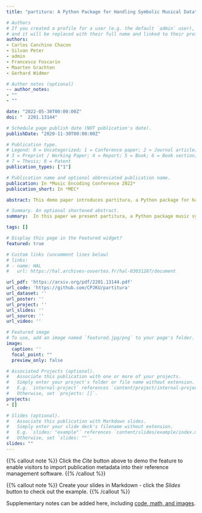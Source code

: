 ```yaml
---
title: "partitura: A Python Package for Handling Symbolic Musical Data"

# Authors
# If you created a profile for a user (e.g. the default `admin` user), write the username (folder name) here 
# and it will be replaced with their full name and linked to their profile.
authors:
- Carlos Canchino Chacon
- Silvan Peter
- admin
- Francesco Foscarin
- Maarten Grachten
- Gerhard Widmer

# Author notes (optional)
-- author_notes:
- ""
- ""

date: "2022-05-30T00:00:00Z"
doi: "  2201.13144"

# Schedule page publish date (NOT publication's date).
publishDate: "2020-11-30T00:00:00Z"

# Publication type.
# Legend: 0 = Uncategorized; 1 = Conference paper; 2 = Journal article;
# 3 = Preprint / Working Paper; 4 = Report; 5 = Book; 6 = Book section;
# 7 = Thesis; 8 = Patent
publication_types: ["1"]

# Publication name and optional abbreviated publication name.
publication: In *Music Encoding Conference 2022*
publication_short: In *MEC*

abstract: This demo paper introduces partitura, a Python package for handling symbolic musical information. The principal aim of this package is to handle richly structured musical information as conveyed by modern staff music notation. It provides a much wider range of possibilities to deal with music than the more reductive (but very common) piano roll-oriented approach inspired by the MIDI standard. The package is an open source project and is available on GitHub.

# Summary. An optional shortened abstract.
summary:  In this paper we present partitura, a Python package music symbolic music processing.

tags: []

# Display this page in the Featured widget?
featured: true

# Custom links (uncomment lines below)
# links:
# - name: HAL
#   url: https://hal.archives-ouvertes.fr/hal-03031287/document

url_pdf: 'https://arxiv.org/pdf/2201.13144.pdf'
url_code: 'https://github.com/CPJKU/partitura'
url_dataset: ''
url_poster: ''
url_project: ''
url_slides: ''
url_source: ''
url_video: ''

# Featured image
# To use, add an image named `featured.jpg/png` to your page's folder. 
image:
  caption: ''
  focal_point: ""
  preview_only: false

# Associated Projects (optional).
#   Associate this publication with one or more of your projects.
#   Simply enter your project's folder or file name without extension.
#   E.g. `internal-project` references `content/project/internal-project/index.md`.
#   Otherwise, set `projects: []`.
projects:
- []

# Slides (optional).
#   Associate this publication with Markdown slides.
#   Simply enter your slide deck's filename without extension.
#   E.g. `slides: "example"` references `content/slides/example/index.md`.
#   Otherwise, set `slides: ""`.
slides: ""
---
```


{{% callout note %}}
Click the *Cite* button above to demo the feature to enable visitors to import publication metadata into their reference management software.
{{% /callout %}}

{{% callout note %}}
Create your slides in Markdown - click the *Slides* button to check out the example.
{{% /callout %}}

Supplementary notes can be added here, including [code, math, and images](https://wowchemy.com/docs/writing-markdown-latex/).
